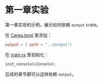 ﻿# 第一章实验

第一章实验的示例，展示如何依赖 `output` crate。

在 [Cargo.toml](Cargo.toml#L9) 里添加：

```toml
output = { path = "../output"}
```

在 [main.rs](src/main.rs#L41) 里初始化：

```rust
init_console(&Console);
```

后续的章节都可以这样依赖 `output`。
